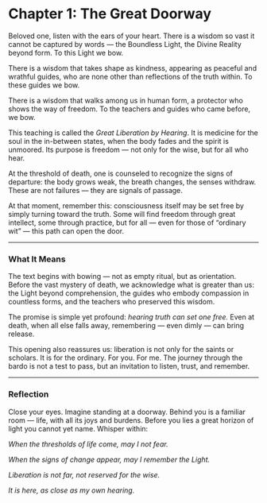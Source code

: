 # Chapter 1: The Great Doorway

Beloved one, listen with the ears of your heart.
There is a wisdom so vast it cannot be captured by words — the Boundless Light, the Divine Reality beyond form. To this Light we bow.

There is a wisdom that takes shape as kindness, appearing as peaceful and wrathful guides, who are none other than reflections of the truth within. To these guides we bow.

There is a wisdom that walks among us in human form, a protector who shows the way of freedom. To the teachers and guides who came before, we bow.

This teaching is called the *Great Liberation by Hearing*. It is medicine for the soul in the in-between states, when the body fades and the spirit is unmoored. Its purpose is freedom — not only for the wise, but for all who hear.

At the threshold of death, one is counseled to recognize the signs of departure: the body grows weak, the breath changes, the senses withdraw. These are not failures — they are signals of passage.

At that moment, remember this: consciousness itself may be set free by simply turning toward the truth. Some will find freedom through great intellect, some through practice, but for all — even for those of “ordinary wit” — this path can open the door.

---

### What It Means

The text begins with bowing — not as empty ritual, but as orientation. Before the vast mystery of death, we acknowledge what is greater than us: the Light beyond comprehension, the guides who embody compassion in countless forms, and the teachers who preserved this wisdom.

The promise is simple yet profound: *hearing truth can set one free.* Even at death, when all else falls away, remembering — even dimly — can bring release.

This opening also reassures us: liberation is not only for the saints or scholars. It is for the ordinary. For you. For me. The journey through the bardo is not a test to pass, but an invitation to listen, trust, and remember.

---

### Reflection

Close your eyes. Imagine standing at a doorway. Behind you is a familiar room — life, with all its joys and burdens. Before you lies a great horizon of light you cannot yet name. Whisper within:

*When the thresholds of life come, may I not fear.*

*When the signs of change appear, may I remember the Light.*

*Liberation is not far, not reserved for the wise.*

*It is here, as close as my own hearing.*
